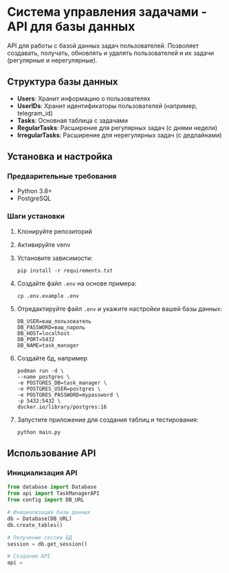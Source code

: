 # Система управления задачами - API для базы данных

API для работы с базой данных задач пользователей. Позволяет создавать, получать, обновлять и удалять пользователей и их задачи (регулярные и нерегулярные).

## Структура базы данных

- **Users**: Хранит информацию о пользователях
- **UserIDs**: Хранит идентификаторы пользователей (например, telegram_id)
- **Tasks**: Основная таблица с задачами
- **RegularTasks**: Расширение для регулярных задач (с днями недели)
- **IrregularTasks**: Расширение для нерегулярных задач (с дедлайнами)

## Установка и настройка

### Предварительные требования

- Python 3.8+
- PostgreSQL

### Шаги установки

1. Клонируйте репозиторий

2. Активируйте venv

3. Установите зависимости:
   ```
   pip install -r requirements.txt
   ```

4. Создайте файл `.env` на основе примера:
   ```
   cp .env.example .env
   ```

5. Отредактируйте файл `.env` и укажите настройки вашей базы данных:
   ```
   DB_USER=ваш_пользователь
   DB_PASSWORD=ваш_пароль
   DB_HOST=localhost
   DB_PORT=5432
   DB_NAME=task_manager
   ```

6. Создайте бд, например
    ```
    podman run -d \
    --name postgres \
    -e POSTGRES_DB=task_manager \
    -e POSTGRES_USER=postgres \
    -e POSTGRES_PASSWORD=mypassword \
    -p 5432:5432 \
    docker.io/library/postgres:16
    ```

7. Запустите приложение для создания таблиц и тестирования:
   ```
   python main.py
   ```

## Использование API

### Инициализация API

```python
from database import Database
from api import TaskManagerAPI
from config import DB_URL

# Инициализация базы данных
db = Database(DB_URL)
db.create_tables()

# Получение сессии БД
session = db.get_session()

# Создание API
api =